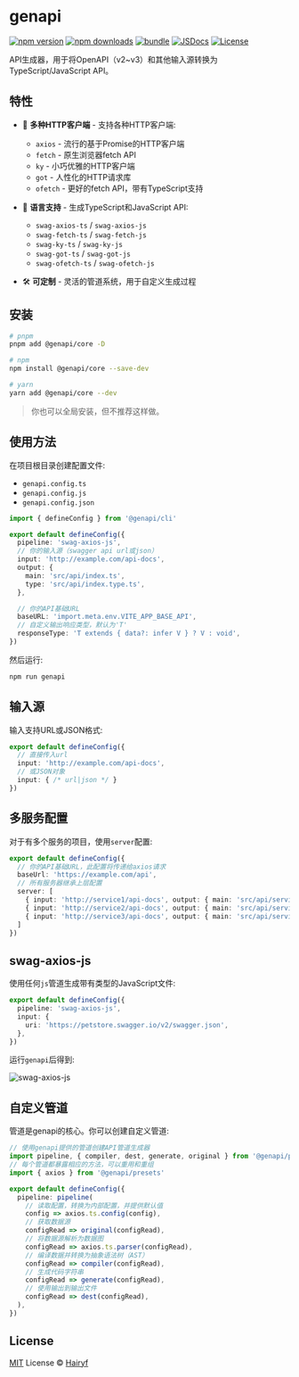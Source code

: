 # genapi

[![npm version][npm-version-src]][npm-version-href]
[![npm downloads][npm-downloads-src]][npm-downloads-href]
[![bundle][bundle-src]][bundle-href]
[![JSDocs][jsdocs-src]][jsdocs-href]
[![License][license-src]][license-href]

API生成器，用于将OpenAPI（v2~v3）和其他输入源转换为TypeScript/JavaScript API。

## 特性

- 🚀 **多种HTTP客户端** - 支持各种HTTP客户端:
  - `axios` - 流行的基于Promise的HTTP客户端
  - `fetch` - 原生浏览器fetch API
  - `ky` - 小巧优雅的HTTP客户端
  - `got` - 人性化的HTTP请求库
  - `ofetch` - 更好的fetch API，带有TypeScript支持

- 🔄 **语言支持** - 生成TypeScript和JavaScript API:
  - `swag-axios-ts` / `swag-axios-js`
  - `swag-fetch-ts` / `swag-fetch-js`
  - `swag-ky-ts` / `swag-ky-js`
  - `swag-got-ts` / `swag-got-js`
  - `swag-ofetch-ts` / `swag-ofetch-js`

- 🛠️ **可定制** - 灵活的管道系统，用于自定义生成过程

## 安装

```bash
# pnpm
pnpm add @genapi/core -D

# npm
npm install @genapi/core --save-dev

# yarn
yarn add @genapi/core --dev
```

> 你也可以全局安装，但不推荐这样做。

## 使用方法

在项目根目录创建配置文件:

- `genapi.config.ts`
- `genapi.config.js`
- `genapi.config.json`

```ts
import { defineConfig } from '@genapi/cli'

export default defineConfig({
  pipeline: 'swag-axios-js',
  // 你的输入源（swagger api url或json）
  input: 'http://example.com/api-docs',
  output: {
    main: 'src/api/index.ts',
    type: 'src/api/index.type.ts',
  },

  // 你的API基础URL
  baseURL: 'import.meta.env.VITE_APP_BASE_API',
  // 自定义输出响应类型，默认为'T'
  responseType: 'T extends { data?: infer V } ? V : void',
})
```

然后运行:

```bash
npm run genapi
```

## 输入源

输入支持URL或JSON格式:

```ts
export default defineConfig({
  // 直接传入url
  input: 'http://example.com/api-docs',
  // 或JSON对象
  input: { /* url|json */ }
})
```

## 多服务配置

对于有多个服务的项目，使用`server`配置:

```ts
export default defineConfig({
  // 你的API基础URL，此配置将传递给axios请求
  baseUrl: 'https://example.com/api',
  // 所有服务器继承上层配置
  server: [
    { input: 'http://service1/api-docs', output: { main: 'src/api/service1.ts' } },
    { input: 'http://service2/api-docs', output: { main: 'src/api/service2.ts' } },
    { input: 'http://service3/api-docs', output: { main: 'src/api/service3.ts' } },
  ]
})
```

## swag-axios-js

使用任何`js`管道生成带有类型的JavaScript文件:

```ts
export default defineConfig({
  pipeline: 'swag-axios-js',
  input: {
    uri: 'https://petstore.swagger.io/v2/swagger.json',
  },
})
```

运行`genapi`后得到:

![swag-axios-js](public/swag-axios-js.png)

## 自定义管道

管道是genapi的核心。你可以创建自定义管道:

```ts
// 使用genapi提供的管道创建API管道生成器
import pipeline, { compiler, dest, generate, original } from '@genapi/pipeline'
// 每个管道都暴露相应的方法，可以重用和重组
import { axios } from '@genapi/presets'

export default defineConfig({
  pipeline: pipeline(
    // 读取配置，转换为内部配置，并提供默认值
    config => axios.ts.config(config),
    // 获取数据源
    configRead => original(configRead),
    // 将数据源解析为数据图
    configRead => axios.ts.parser(configRead),
    // 编译数据并转换为抽象语法树（AST）
    configRead => compiler(configRead),
    // 生成代码字符串
    configRead => generate(configRead),
    // 使用输出到输出文件
    configRead => dest(configRead),
  ),
})
```

## License

[MIT](./LICENSE) License © [Hairyf](https://github.com/hairyf)

<!-- Badges -->

[npm-version-src]: https://img.shields.io/npm/v/@genapi/core?style=flat&colorA=080f12&colorB=1fa669
[npm-version-href]: https://npmjs.com/package/@genapi/core
[npm-downloads-src]: https://img.shields.io/npm/dm/@genapi/core?style=flat&colorA=080f12&colorB=1fa669
[npm-downloads-href]: https://npmjs.com/package/@genapi/core
[bundle-src]: https://img.shields.io/bundlephobia/minzip/@genapi/core?style=flat&colorA=080f12&colorB=1fa669&label=minzip
[bundle-href]: https://bundlephobia.com/result?p=@genapi/core
[license-src]: https://img.shields.io/github/license/hairyf/genapi.svg?style=flat&colorA=080f12&colorB=1fa669
[license-href]: https://github.com/hairyf/genapi/blob/main/LICENSE
[jsdocs-src]: https://img.shields.io/badge/jsdocs-reference-080f12?style=flat&colorA=080f12&colorB=1fa669
[jsdocs-href]: https://www.jsdocs.io/package/@genapi/core
